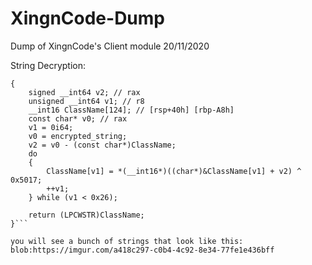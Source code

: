 # XingnCode-Dump
Dump of XingnCode's Client module 20/11/2020


String Decryption:

```const wchar_t* decrypt_chinkstring(const char* encrypted_string)
{
    signed __int64 v2; // rax
    unsigned __int64 v1; // r8
    __int16 ClassName[124]; // [rsp+40h] [rbp-A8h]
    const char* v0; // rax
    v1 = 0i64;
    v0 = encrypted_string;
    v2 = v0 - (const char*)ClassName;
    do
    {
        ClassName[v1] = *(__int16*)((char*)&ClassName[v1] + v2) ^ 0x5017;
        ++v1;
    } while (v1 < 0x26);

    return (LPCWSTR)ClassName;
}```

you will see a bunch of strings that look like this: blob:https://imgur.com/a418c297-c0b4-4c92-8e34-77fe1e436bff
